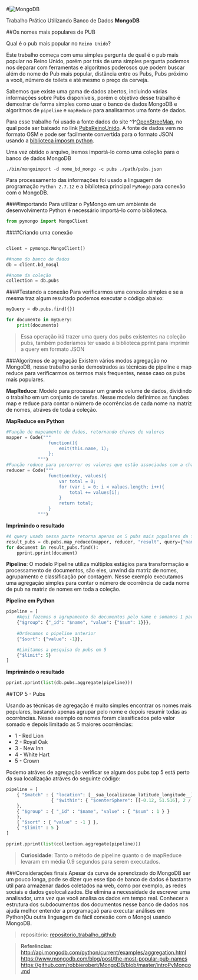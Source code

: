 #![MongoDB](https://webassets.mongodb.com/_com_assets/cms/MongoDB-Logo-5c3a7405a85675366beb3a5ec4c032348c390b3f142f5e6dddf1d78e2df5cb5c.png  "MongoDB")

Trabalho Prático Utilizando Banco de Dados **MongoDB**

##Os nomes mais populares de PUB

Qual é o pub mais popular no `Reino Unido`?

Este trabalho começa com uma simples pergunta de qual é o pub mais popular no Reino Unido, porém por trás de uma simples pergunta podemos nos deparar com ferramentas e algoritmos poderosos que podem buscar além do nome do Pub mais popular, distância entre os Pubs, Pubs próximo a você, número de toilets e até mesmo o preço da cerveja.

Sabemos que existe uma gama de dados abertos, incluindo várias informações sobre Pubs disponíveis, porém o objetivo desse trabalho é demostrar de forma simples como usar o banco de dados MongoDB e algoritmos de `pipeline` e `mapReduce` para analisarmos uma fonte de dados.

Para esse trabalho foi usado a fonte dados do site ^1^[OpenStreeMap](http://www.openstreetmap.org), no qual pode ser baixado no link [PubsReinoUnido](http://www.overpass-api.de/api/xapi?*[amenity=pub][bbox=-10.5,49.78,1.78,59]). A fonte de dados vem no formato OSM e pode ser facilmente convertida para o formato JSON usando a [biblioteca imposm python](https://imposm.org/).

Uma vez obtido o arquivo, iremos importá-lo como uma coleção para o banco de dados MongoDB

	./bin/mongoimport -d nome_bd_mongo -c pubs ./path/pubs.json

Para processamento das informações foi usado a linguagem de programação `Python 2.7.12` e a biblioteca principal `PyMongo` para conexão com o MongoDB.

####Importando
Para utilizar o PyMongo em um ambiente de desenvolvimento Python é necessário importá-lo como biblioteca.

```python
from pymongo import MongoClient
```
####Criando uma conexão
```python

client = pymongo.MongoClient()

##nome do banco de dados
db = client.bd_nosql 

##nome da coleção
collection = db.pubs
```

####Testando a conexão
Para verificarmos uma conexão simples e se a mesma traz algum resultado podemos executar o código abaixo:

```python
myQuery = db.pubs.find({})

for documento in myQuery:
	print(documento)
```
>Essa operação irá trazer uma query dos pubs existentes na coleção pubs, também poderíamos ter usado a biblioteca pprint para imprimir a query em formato JSON

###Algoritmos de agregação
Existem vários modos agregação no MongoDB, nesse trabalho serão demostrados as técnicas de pipeline e map reduce para verificarmos os termos mais frequentes, nesse caso os pubs mais populares.

**MapReduce**: Modelo para processar um grande volume de dados, dividindo o trabalho em um conjunto de tarefas. Nesse modelo definimos as funções map e reduce para contar o número de ocorrências de cada nome na matriz de nomes, atráves de toda a coleção.

**MapReduce em Python**
```python
#Função de mapeamento de dados, retornando chaves de valores
mapper = Code("""
				function(){
					emit(this.name, 1);
				};
			""")
#Função reduce para percorrer os valores que estão associados com a chave(mapper)
reducer = Code("""
				function(key, values){
					var total = 0;
					for (var i = 0; i < values.length; i++){
						total += values[i];
					}
					return total;
				}
			""")
```
**Imprimindo o resultado**
```python
#A query usado nessa parte retorna apenas os 5 pubs mais populares da fonte de dados utilizado
result_pubs = db.pubs.map_reduce(mapper, reducer, "result", query={"name": {"$lt":5}})
for document in result_pubs.find():
	pprint.pprint(document)
```
**Pipeline**: O modelo Pipeline utiliza múltiplos estágios para transformação e processamento de documentos, são eles, unwind da matriz de nomes, agrupamento e classificação por contagem. Nesse exemplo executamos uma agregação simples para contar o número de ocorrência de cada nome de pub na matriz de nomes em toda a coleção.

**Pipeline em Python**

```python
pipeline = [
	#Aqui fazemos o agrupamento de documentos pelo name e somamos 1 para cada nome igual encontrado
	{"$group": {"_id": "$name", "value": {"$sum": 1}}},
  	
  	#Ordenamos o pipeline anterior
  	{"$sort": {"value": -1}},

  	#Limitamos a pesquisa de pubs em 5
  	{"$limit": 5}
]
```
**Imprimindo o resultado**
```python
pprint.pprint(list(db.pubs.aggregate(pipeline)))
```

##TOP 5 - Pubs

Usando as técnicas de agregação é muito simples encontrar os nomes mais populares, bastando apenas agrupar pelo nome e depois resumir todas as ocorrências. Nesse exemplo os nomes foram classificados pelo valor somado e depois limitado as 5 maiores ocorrências:

+ 1 - Red Lion
+ 2 - Royal Oak
+ 3 - New Inn
+ 4 - White Hart
+ 5 - Crown

Podemo atráves de agregação verificar se algum dos pubs top 5 está perto da sua localização atráves do seguinte código:
```python
pipeline = [
	{ "$match" : { "location": [__sua_localizacao_latitude_longitude__]
                 { "$within": { "$centerSphere": [[-0.12, 51.516], 2 / 3959] }}}
    },
    { "$group" : { "_id" : "$name", "value" : { "$sum" : 1 } }
    },
    { "$sort" : { "value" : -1 } },
    { "$limit" : 5 }
]

pprint.pprint(list(collection.aggregate(pipeline)))
```

>**Curiosidade**: Tanto o método de pipeline quanto o de mapReduce levaram em média 0.9 segundos para serem executados.

###Considerações finais
Apesar da curva de aprendizado do MongoDB ser um pouco longa, pode se dizer que esse tipo de banco de dados é bastante útil para armazenar dados coletados na web, como por exemplo, as redes sociais e dados geolocalizados. Ele elimina a necessidade de escrever uma analisador, uma vez que você analisa os dados em tempo real. Conhecer a estrutura dos subdocumentos dos documentos nesse banco de dados nos ajuda melhor entender a programaçaõ para executar análises em Python(Ou outra linguagem de fácil conexão com o Mongo) usando MongoDB.

>repositório: [repositorio_trabalho_github](https://github.com/alancarlosilva/Ciencias_De_Dados_Big_Data/tree/master/Banco%20de%20Dados%20NoSQL/Trabalho_Pratico) 

>**Referências**: 
>http://api.mongodb.com/python/current/examples/aggregation.html
>https://www.mongodb.com/blog/post/the-most-popular-pub-names
>https://github.com/robbierobert/MongoDB/blob/master/introPyMongo.md





